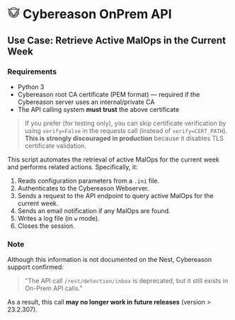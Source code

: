 # ![Cyb](cyb.png) Cybereason OnPrem API

## Use Case: Retrieve Active MalOps in the Current Week

### Requirements

- Python 3  
- Cybereason root CA certificate (PEM format) — required if the Cybereason server uses an internal/private CA  
- The API calling system **must trust** the above certificate

> If you prefer (for testing only), you can skip certificate verification by using `verify=False` in the requests call (instead of `verify=CERT_PATH`). **This is strongly discouraged in production** because it disables TLS certificate validation.


This script automates the retrieval of active MalOps for the current week and performs related actions. Specifically, it:

1. Reads configuration parameters from a `.ini` file.  
2. Authenticates to the Cybereason Webserver.  
3. Sends a request to the API endpoint to query active MalOps for the current week.  
4. Sends an email notification if any MalOps are found.  
5. Writes a log file (in `w` mode).  
6. Closes the session.

### Note

Although this information is not documented on the Nest, Cybereason support confirmed:

> "The API call `/rest/detection/inbox` is deprecated, but it still exists in On-Prem API calls."

As a result, this call **may no longer work in future releases** (version > 23.2.307).
